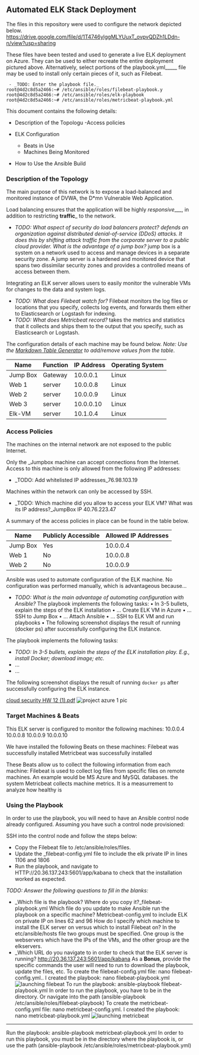 ## Automated ELK Stack Deployment

The files in this repository were used to configure the network depicted below.
https://drive.google.com/file/d/1T4746ylggMLYUuxT_ovpvQDZh1LDdn-n/view?usp=sharing


These files have been tested and used to generate a live ELK deployment on Azure. They can be used to either recreate the entire deployment pictured above. Alternatively, select portions of the playbook.yml_____ file may be used to install only certain pieces of it, such as Filebeat.

 	 - _TODO: Enter the playbook file._             																  			root@4d2c8d5a2466:~# /etc/ansible/roles/filebeat-playbook.y								 							root@4d2c8d5a2466:~# /etc/ansible/roles/elk-playbook 																root@4d2c8d5a2466:~# /etc/ansible/roles/metricbeat-playbook.yml
	


This document contains the following details:
- Description of the Topologu
-Access policies 

- ELK Configuration
  - Beats in Use
  - Machines Being Monitored
- How to Use the Ansible Build


### Description of the Topology

The main purpose of this network is to expose a load-balanced and monitored instance of DVWA, the D*mn Vulnerable Web Application.

Load balancing ensures that the application will be highly _responsive____, in addition to restricting __traffic___ to the network.
- _TODO: What aspect of security do load balancers protect? defends an organization against distributed denial-of-service (DDoS) attacks. It does this by shifting attack traffic from the corporate server to a public cloud provider. What is the advantage of a jump box?_ jump box is a system on a network used to access and manage devices in a separate security zone. A jump server is a hardened and monitored device that spans two dissimilar security zones and provides a controlled means of access between them. 

Integrating an ELK server allows users to easily monitor the vulnerable VMs for changes to the data and system logs.
- _TODO: What does Filebeat watch for?_ Filebeat monitors the log files or locations that you specify, collects log events, and forwards them either to Elasticsearch or Logstash for indexing.
- _TODO: What does Metricbeat record?_ takes the metrics and statistics that it collects and ships them to the output that you specify, such as Elasticsearch or Logstash. 

The configuration details of each machine may be found below.
_Note: Use the [Markdown Table Generator](http://www.tablesgenerator.com/markdown_tables) to add/remove values from the table_.

| Name     | Function | IP Address | Operating System |
|----------|----------|------------|------------------|
| Jump Box | Gateway | 10.0.0.1  | Linux            
| Web 1    |  server | 10.0.0.8  | Linux                 
| Web 2    |  server | 10.0.0.9  | Linux                 
| Web 3    |  server | 10.0.0.10 | Linux                 
| Elk-VM   |  server | 10.1.0.4  | Linux  
### Access Policies

The machines on the internal network are not exposed to the public Internet. 

Only the _Jumpbox machine can accept connections from the Internet. Access to this machine is only allowed from the following IP addresses:
- _TODO: Add whitelisted IP addresses_76.98.103.19

Machines within the network can only be accessed by SSH.
- _TODO: Which machine did you allow to access your ELK VM? What was its IP address?_JumpBox IP 40.76.223.47

A summary of the access policies in place can be found in the table below.

| Name     | Publicly Accessible | Allowed IP Addresses 
|----------|---------------------|----------------------
| Jump Box |  Yes                | 10.0.0.4    |
| Web 1    |  No                 | 10.0.0.8    |                      
| Web 2    |  No                 | 10.0.0.9    |        															 | Web 3    |  No                 | 10.0.0.10   |															 	  | Elk      |  NO		   | 10.1.0.4    |

Ansible was used to automate configuration of the ELK machine. No configuration was performed manually, which is advantageous because...
- _TODO: What is the main advantage of automating configuration with Ansible?_ The playbook implements the following tasks:
•	In 3-5 bullets, explain the steps of the ELK installation
•	... Create ELK VM in Azure
•	... SSH to Jump Box
•	... Attach Ansible
•	... SSH to ELK VM and run playbooks
•	The following screenshot displays the result of running (docker ps) after successfully configuring the ELK instance.



The playbook implements the following tasks:
- _TODO: In 3-5 bullets, explain the steps of the ELK installation play. E.g., install Docker; download image; etc._
- ...
- ...

The following screenshot displays the result of running `docker ps` after successfully configuring the ELK instance.						 

[cloud security HW 12 (1).pdf](https://github.com/dfaversa/Df_Azure/files/6119588/cloud.security.HW.12.1.pdf)
![project azure 1 pic](https://user-images.githubusercontent.com/73912396/110716798-d5ce0d00-81d5-11eb-848d-6b581b5761bc.PNG)

### Target Machines & Beats
This ELK server is configured to monitor the following machines:		10.0.0.4											10.0.0.8											10.0.0.9											10.0.0.10

We have installed the following Beats on these machines:
 Filebeat was successfully installed
 Metricbeat was successfully installed


These Beats allow us to collect the following information from each machine:
Filebeat is used to collect log files from specific files on remote machines. An example would be MS Azure and MySQL databases.
the system Metricbeat collects machine metrics. It is a measurrement to analyze how healthy is

### Using the Playbook
In order to use the playbook, you will need to have an Ansible control node already configured. Assuming you have such a control node provisioned: 

SSH into the control node and follow the steps below:
- Copy the Filebeat file to /etc/ansible/roles/files.
- Update the _filebeat-config.yml file to include the elk private IP in lines 1106 and 1806
- Run the playbook, and navigate to HTTP://20.36.137.243:5601/app/kabana to check that the installation worked as expected.

_TODO: Answer the following questions to fill in the blanks:_
- _Which file is the playbook? Where do you copy it?_filebeat-playbook.yml  								       					Which file do you update to make Ansible run the playbook on a specific machine? Metricbeat-config.yml to include ELK on private IP on lines 62 and 96				 How do I specify which machine to install the ELK server on versus which to install Filebeat on? In the etc/ansible/hosts file two groups must be specified. One group is  the webservers which have the IPs of the VMs, and the other group are the elkservers.
- _Which URL do you navigate to in order to check that the ELK server is running? http://20.36.137.243:5601/app/kabana																																																						As a **Bonus**, provide the specific commands the user will need to run to download the playbook, update the files, etc.
													To create the filebeat-config.yml file: nano filebeat-config.yml..
I created the playbook: nano filebeat-playbook.yml
![launching filebeat](https://user-images.githubusercontent.com/73912396/110720182-23e60f00-81dc-11eb-8fa3-277a50521ef0.png)
																						 To run the playbook: ansible-playbook filebeat-playbook.yml
In order to run the playbook, you have to be in the directory. Or navigate into the path (ansible-playbook /etc/ansible/roles/filebeat-playbook) To create the metricbeat-config.yml file: nano metricbeat-config.yml.
I created the playbook: nano metricbeat-playbook.yml
 ![launching metricbeat](https://user-images.githubusercontent.com/73912396/110720215-3102fe00-81dc-11eb-9ef3-734ac0ce4712.png)

________________________________________
 Run the playbook: ansible-playbook metricbeat-playbook.yml
In order to run this playbook, you must be in the directory where the playbook is, or use the path (ansible-playbook /etc/ansible/roles/metricbeat-playbook.yml)

